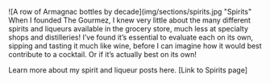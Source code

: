 
![A row of Armagnac bottles by decade](img/sections/spirits.jpg "Spirits"
When I founded The Gourmez, I knew very little about the many different spirits and liqueurs available in the grocery store, much less at specialty shops and distilleries! I’ve found it’s essential to evaluate each on its own, sipping and tasting it much like wine, before I can imagine how it would best contribute to a cocktail. Or if it’s actually best on its own!

Learn more about my spirit and liqueur posts here. [Link to Spirits page]
